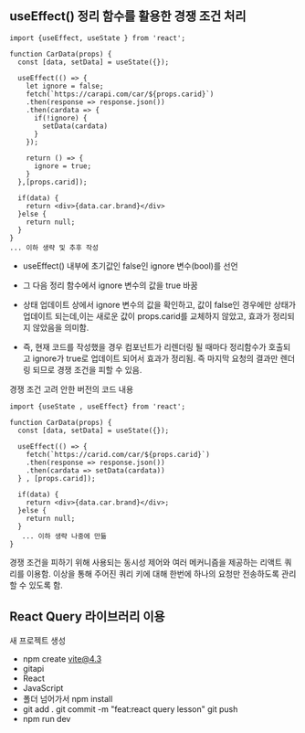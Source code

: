 ## useEffect() 정리 함수를 활용한 경쟁 조건 처리

```tsx
import {useEffect, useState } from 'react';

function CarData(props) {
  const [data, setData] = useState({});

  useEffect(() => {
    let ignore = false;
    fetch(`https://carapi.com/car/${props.carid}`)
    .then(response => response.json())
    .then(cardata => {
      if(!ignore) {
        setData(cardata)
      }
    });
  
    return () => {
      ignore = true;
    }
  },[props.carid]);

  if(data) {
    return <div>{data.car.brand}</div>
  }else {
    return null;
  }
}
... 이하 생략 및 추후 작성
```

- useEffect() 내부에 초기값인 false인 ignore 변수(bool)를 선언
- 그 다음 정리 함수에서 ignore 변수의 값을 true 바꿈
- 상태 업데이트 상에서 ignore 변수의 값을 확인하고, 값이 false인 경우에만 상태가 업데이트 되는데,이는 새로운 값이 props.carid를 교체하지 않았고, 효과가 정리되지 않았음을 의미함.

- 즉, 현재 코드를 작성했을 경우 컴포넌트가 리렌더링 될 때마다 정리함수가 호출되고 ignore가 true로 업데이트 되어서 효과가 정리됨. 즉 마지막 요청의 결과만 렌더링 되므로 경쟁 조건을 피할 수 있음.

경쟁 조건 고려 안한 버전의 코드 내용
```tsx
import {useState , useEffect} from 'react';

function CarData(props) {
  const [data, setData] = useState({});

  useEffect(() => {
    fetch(`https://carid.com/car/${props.carid}`)
    .then(response => response.json())
    .then(cardata => setData(cardata))
  } , [props.carid]);

  if(data) {
    return <div>{data.car.brand}</div>;
  }else {
    return null;
  }
   ... 이하 생략 나중에 만듦
}
```

경쟁 조건을 피하기 위해 사용되는 동시성 제어와 여러 메커니즘을 제공하는 리액트 쿼리를 이용함. 이상을 통해 주어진 쿼리 키에 대해 한번에 하나의 요청만 전송하도록 관리할 수 있도록 함.

## React Query 라이브러리 이용

새 프로젝트 생성
- npm create vite@4.3
- gitapi
- React
- JavaScript
- 폴더 넘어가서 npm install
- git add . git commit -m "feat:react query lesson" git push
- npm run dev